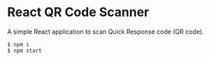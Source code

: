 # React QR Code Scanner

A simple React application to scan Quick Response code (QR code).

````
$ npm i
$ npm start
````

